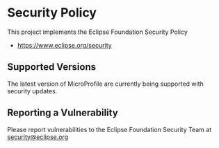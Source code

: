 # Security Policy

This project implements the Eclipse Foundation Security Policy

* https://www.eclipse.org/security

## Supported Versions

The latest version of MicroProfile are currently being supported with security
updates.

## Reporting a Vulnerability

Please report vulnerabilities to the Eclipse Foundation Security Team at
security@eclipse.org
